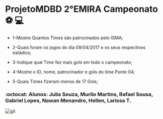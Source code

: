 # ProjetoMDBD 2°EMIRA Campeonato :soccer: :computer:

* 1-Mostre Quantos Times são patrocinados pelo ISMA;

* 2-Quais foram os jogos do dia 09/04/2017 e os seus respectivos estádios;

* 3-Indique qual Time fez mais gols em todo o campeonato;

* 4-Mostre o ID, nome, patrocinador e gols do time Ponte 04;

* 5-Quais Times fizeram menos de 17 Gols;


### :octocat: Alunos: Julia Souza, Murilo Martins, Rafael Sousa, Gabriel Lopes, Nawan Menandro, Hellen, Larissa T.

![git](https://user-images.githubusercontent.com/32688321/32695063-c827b0d0-c738-11e7-9ebf-d006fe8027cd.PNG)




